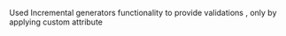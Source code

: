 Used Incremental generators functionality to provide validations , only by applying custom attribute
